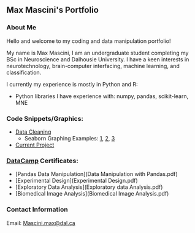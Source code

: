 ## Max Mascini's Portfolio
### About Me
Hello and welcome to my coding and data manipulation portfolio!

My name is Max Mascini, I am an undergraduate student completing my BSc in Neuroscience and Dalhousie University.
I have a keen interests in neurotechnology, brain-computer interfacing, machine learning, and classification.

I currently my experience is mostly in Python and R:
- Python libraries I have experience with: numpy, pandas, scikit-learn, MNE

### Code Snippets/Graphics:
- [Data Cleaning](Data_cleaning.md)
  - Seaborn Graphing Examples: [1](Bias_RTs.png), [2](Error-rates.png), [3](RT-distribution.png)
- [Current Project](https://github.com/Skr0ut/3131-3505-Data)

### [DataCamp](https://datacamp.com) Certificates:
- [Pandas Data Manipulation](Data Manipulation with Pandas.pdf)
- [Experimental Design](Experimental Design.pdf)
- [Exploratory Data Analysis](Exploratory data Analysis.pdf)
- [Biomedical Image Analysis](Biomedical Image Analysis.pdf)
### Contact Information
Email: [Mascini.max@dal.ca](mailto:mascini.max@dal.ca)
